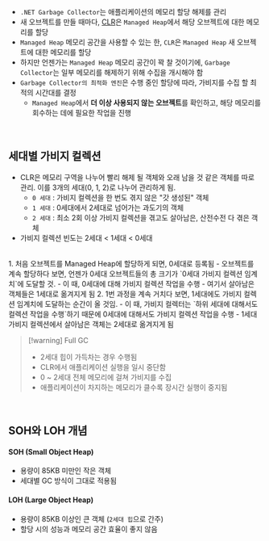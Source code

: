 - `.NET Garbage Collector`는 애플리케이션의 메모리 할당 해제를 관리
- 새 오브젝트를 만들 때마다, [CLR](obsidian://open?vault=MyNote&file=%EC%A7%80%EC%86%8D%EC%A0%81%EC%9C%BC%EB%A1%9C%20%EA%B4%80%EB%A6%AC%2FC%20sharp%20Topics%2FCLR%20(Common%20Language%20Runtime))은 `Managed Heap`에서 해당 오브젝트에 대한 메모리를 할당
- `Managed Heap` 메모리 공간을 사용할 수 있는 한, `CLR`은 `Managed Heap` 새 오브젝트에 대한 메모리를 할당
- 하지만 언젠가는 `Managed Heap` 메모리 공간이 꽉 찰 것이기에, `Garbage Collector`는 일부 메모리를 해제하기 위해 수집을 개시해야 함
- `Garbage Collector의 최적화 엔진`은 수행 중인 할당에 따라, 가비지를 수집 할 최적의 시간대를 결정
	- `Managed Heap`에서 **더 이상 사용되지 않는 오브젝트**를 확인하고, 해당 메모리를 회수하는 데에 필요한 작업을 진행
<br>

## 세대별 가비지 컬렉션
- CLR은 메모리 구역을 나누어 빨리 해제 될 객체와 오래 남을 것 같은 객체를 따로 관리. 이를 3개의 세대(0, 1, 2)로 나누어 관리하게 됨.
	- `0 세대` : 가비지 컬렉션을 한 번도 겪지 않은 "갓 생성된" 객체
	- `1 세대` : 0세대에서 2세대로 넘어가는 과도기의 객체
	- `2 세대` : 최소 2회 이상 가비지 컬렉션을 겪고도 살아남은, 산전수전 다 겪은 객체
- 가비지 컬렉션 빈도는 2세대 < 1세대 < 0세대
<br>
1. 처음 오브젝트를 Managed Heap에 할당하게 되면, 0세대로 등록됨
	- 오브젝트를 계속 할당하다 보면, 언젠가 0세대 오브젝트들의 총 크기가 `0세대 가비지 컬렉션 임계치`에 도달할 것.
	- 이 때, 0세대에 대해 가비지 컬렉션 작업을 수행
	- 여기서 살아남은 객체들은 1세대로 옮겨지게 됨
2. 1번 과정을 계속 거치다 보면, 1세대에도 가비지 컬렉션 임계치에 도달하는 순간이 올 것임.
	- 이 때, 가비지 컬렉터는 `하위 세대에 대해서도 컬렉션 작업을 수행`하기 때문에 0세대에 대해서도 가비지 컬렉션 작업을 수행
	- 1세대 가비지 컬렉션에서 살아남은 객체는 2세대로 옮겨지게 됨

> [!warning] Full GC
> - 2세대 힙이 가득차는 경우 수행됨
> - CLR에서 애플리케이션 실행을 일시 중단함
> - 0 ~ 2세대 전체 메모리에 걸쳐 가비지를 수집
> - 애플리케이션이 차지하는 메모리가 클수록 장시간 실행이 중지됨  
<br>

## SOH와 LOH 개념
#### SOH (Small Object Heap)
- 용량이 85KB 미만인 작은 객체
- 세대별 GC 방식이 그대로 적용됨

#### LOH (Large Object Heap)
- 용량이 85KB 이상인 큰 객체 (`2세대 힙`으로 간주)
- 할당 시의 성능과 메모리 공간 효율이 좋지 않음